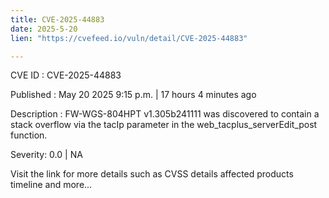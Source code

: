 ```yaml
---
title: CVE-2025-44883
date: 2025-5-20
lien: "https://cvefeed.io/vuln/detail/CVE-2025-44883"

---
```


CVE ID : CVE-2025-44883

Published :  May 20
2025
9:15 p.m. | 17 hours
4 minutes ago

Description : FW-WGS-804HPT v1.305b241111 was discovered to contain a stack overflow via the tacIp parameter in the web_tacplus_serverEdit_post function.

Severity: 0.0 | NA

Visit the link for more details
such as CVSS details
affected products
timeline
and more...
